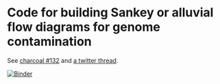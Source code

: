# Code for building Sankey or alluvial flow diagrams for genome contamination

See [charcoal #132](https://github.com/dib-lab/charcoal/issues/132) and [a twitter thread](https://twitter.com/BioMickWatson/status/1299365876421062656).

[![Binder](https://binder.pangeo.io/badge_logo.svg)](https://binder.pangeo.io/v2/gh/ctb/2020-charcoal-sankey/render?filepath=index.ipynb)
